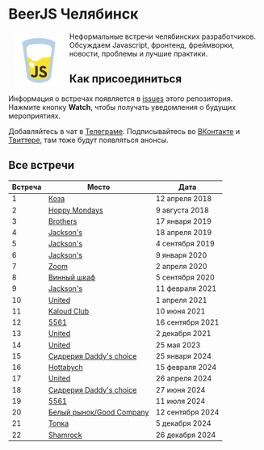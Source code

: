 # BeerJS Челябинск

<img src="https://github.com/beerjs/recife/blob/master/docs/img/icon-beerjs.png" align="left" hspace="10" vspace="6" width="20%">

Неформальные встречи челябинских разработчиков. Обсуждаем Javascript, фронтенд, фреймворки, новости, проблемы и лучшие практики.


## Как присоединиться

Информация о встречах появляется в [issues](https://github.com/beerjs/chelyabinsk/issues) этого репозитория. Нажмите кнопку **Watch**, чтобы получать уведомления о будущих мероприятиях.

Добавляйтесь в чат в [Телеграме](https://t.me/beerjs_chel). Подписывайтесь во [ВКонтакте](https://vk.com/beerjs_chel) и [Твиттере](https://twitter.com/beerjs_chel), там тоже будут появляться анонсы.

## Все встречи

Встреча | Место                                                                      | Дата
--------|----------------------------------------------------------------------------|------------------
1       | [Коза](https://github.com/beerjs/chelyabinsk/issues/1)                     | 12 апреля 2018
2       | [Hoppy Mondays](https://github.com/beerjs/chelyabinsk/issues/2)            | 9 августа 2018
3       | [Brothers](https://github.com/beerjs/chelyabinsk/issues/3)                 | 17 января 2019
4       | [Jackson's](https://github.com/beerjs/chelyabinsk/issues/4)                | 18 апреля 2019
5       | [Jackson's](https://github.com/beerjs/chelyabinsk/issues/5)                | 4 сентября 2019
6       | [Jackson's](https://github.com/beerjs/chelyabinsk/issues/6)                | 9 января 2020
7       | [Zoom](https://github.com/beerjs/chelyabinsk/issues/7)                     | 2 апреля 2020
8       | [Винный шкаф](https://github.com/beerjs/chelyabinsk/issues/8)              | 5 сентября 2020
9       | [Jackson's](https://github.com/beerjs/chelyabinsk/issues/9)                | 11 февраля 2021
10      | [United](https://github.com/beerjs/chelyabinsk/issues/10)                  | 1 апреля 2021
11      | [Kaloud Club](https://github.com/beerjs/chelyabinsk/issues/11)             | 10 июня 2021
12      | [5561](https://github.com/beerjs/chelyabinsk/issues/12)                    | 16 сентября 2021
13      | [United](https://github.com/beerjs/chelyabinsk/issues/13)                  | 2 декабря 2021
14      | [United](https://github.com/beerjs/chelyabinsk/issues/14)                  | 25 мая 2023
15      | [Сидрерия Daddy's choice](https://github.com/beerjs/chelyabinsk/issues/15) | 25 января 2024
16      | [Hottabych](https://github.com/beerjs/chelyabinsk/issues/16)               | 15 февраля 2024
17      | [United](https://github.com/beerjs/chelyabinsk/issues/17)                  | 26 апреля 2024
18      | [Сидрерия Daddy's choice](https://github.com/beerjs/chelyabinsk/issues/18) | 27 июня 2024
19      | [5561](https://github.com/beerjs/chelyabinsk/issues/19)                    | 11 июля 2024
20      | [Белый рынок/Good Company](https://github.com/beerjs/chelyabinsk/issues/20)| 12 сентября 2024
21      | [Топка](https://github.com/beerjs/chelyabinsk/issues/21)                   | 5 декабря 2024
22      | [Shamrock](https://github.com/beerjs/chelyabinsk/issues/22)                   | 26 декабря 2024
